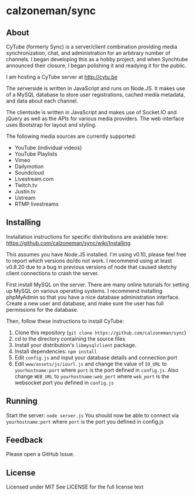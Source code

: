 calzoneman/sync
===============

About
-----

CyTube (formerly Sync) is a server/client combination providing media synchronization, chat,
and administration for an arbitrary number of channels.
I began developing this as a hobby project, and when Synchtube announced their closure, I
began polishing it and readying it for the public.

I am hosting a CyTube server at http://cytu.be

The serverside is written in JavaScript and runs on Node.JS.  It makes use
of a MySQL database to store user registrations, cached media metadata, and
data about each channel.

The clientside is written in JavaScript and makes use of Socket.IO and
jQuery as well as the APIs for various media providers.
The web interface uses Bootstrap for layout and styling.

The following media sources are currently supported:
- YouTube (individual videos)
- YouTube Playlists
- Vimeo
- Dailymotion
- Soundcloud
- Livestream.com
- Twitch.tv
- Justin.tv
- Ustream
- RTMP livestreams

Installing
----------

Installation instructions for specific distributions are available here: https://github.com/calzoneman/sync/wiki/Installing

This assumes you have Node.JS installed.
I'm using v0.10, please feel free to report which versions do/do not work.
I recommend using at least v0.8.20 due to a bug in previous versions of node
that caused sketchy client connections to crash the server.

First install MySQL on the server.  There are many online tutorials for setting up MySQL on
various operating systems.
I recommend installing phpMyAdmin so that you have a nice database administration interface.
Create a new user and database, and make sure the user has full permissions for the database.

Then, follow these instructions to install CyTube:

1. Clone this repository (`git clone https://github.com/calzoneman/sync`)
2. cd to the directory containing the source files
3. Install your distribution's `libmysqlclient` package.
3. Install dependencies: `npm install`
4. Edit `config.js` and input your database details and connection port
5. Edit `www/assets/js/iourl.js` and change the value of `IO_URL` to `yourhostname:port` where `port` is the port defined in `config.js`.  Also change `WEB_URL` to `yourhostname:web_port` where `web_port` is the websocket port you defined in `config.js`

Running
-------

Start the server: `node server.js`
You should now be able to connect via `yourhostname:port` where `port` is
the port you defined in config.js

Feedback
--------

Please open a GitHub Issue.

License
-------

Licensed under MIT
See LICENSE for the full license text
